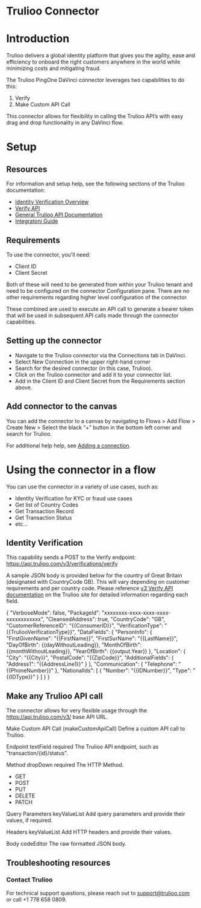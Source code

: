 # Trulioo Connector

# Introduction

Trulioo delivers a global identity platform that gives you the agility, ease and efficiency to onboard the right customers anywhere in the world while minimizing costs and mitigating fraud.

The Trulioo PingOne DaVinci connector leverages two capabilities to do this:
1. Verify
2. Make Custom API Call

This connector allows for flexibility in calling the Trulioo API’s with easy drag and drop functionality in any DaVinci flow.

# Setup


## Resources

For information and setup help, see the following sections of the Trulioo documentation:
* [Identity Verification Overview](https://developer.trulioo.com/docs/identity-verification)
* [Verify API](https://developer.trulioo.com/reference/post_v3-verifications-verify)
* [General Trulioo API Documentation](https://developer.trulioo.com/reference/trulioo-normalized-api-intro)
* [Integratoni Guide](https://developer.trulioo.com/docs/integration-guide)

## Requirements

To use the connector, you'll need:

* Client ID
* Client Secret

Both of these will need to be generated from within your Trulioo tenant and need to be configured on the connector Configuration pane. There are no other requirements regarding higher level configuration of the connector.

These combined are used to execute an API call to generate a bearer token that will be used in subsequent API calls made through the connector capabilities.


## Setting up the connector
* Navigate to the Trulioo connector via the Connections tab in DaVinci.
* Select New Connection in the upper right-hand corner
* Search for the desired connector (in this case, Trulioo).
* Click on the Trulioo connector and add it to your connector list.
* Add in the Client ID and Client Secret from the Requirements section above.



## Add connector to the canvas

You can add the connector to a canvas by navigating to Flows > Add Flow > Create New  > Select the black “+” button in the bottom left corner and search for Trulioo. 

For additional help help, see [Adding a connection](https://docs.google.com/document/d/1Sc9tD5tn9dl79qOWup0k3eKk5hrNVI8lZPAdm8loeiA/edit#).


# Using the connector in a flow

You can use the connector in a variety of use cases, such as:

* Identity Verification for KYC or fraud use cases
* Get list of Country Codes
* Get Transaction Record
* Get Transaction Status
* etc… 

## Identity Verification

This capability sends a POST to the Verify endpoint: https://api.trulioo.com/v3/verifications/verify

A sample JSON body is provided below for the country of Great Britain (designated with CountryCode GB). This will vary depending on customer requirements and per country code. Please reference [v3 Verify API documentation](https://developer.trulioo.com/reference/post_v3-verifications-verify) on the Trulioo site for detailed information regarding each field.

{
    "VerboseMode": false,
    "PackageId": "xxxxxxxx-xxxx-xxxx-xxxx-xxxxxxxxxxxx",
    "CleansedAddress": true,
    "CountryCode": "GB",
    "CustomerReferenceID": "{{ConsumerID}}",
    "VerificationType": "{{TruliooVerificationType}}",
    "DataFields": {
        "PersonInfo": {
            "FirstGivenName": "{{FirstName}}",
            "FirstSurName": "{{LastName}}",
            "DayOfBirth": {{dayWithoutLeading}},
            "MonthOfBirth": {{monthWithoutLeading}},
            "YearOfBirth": {{output.Year}}
        },
        "Location": {
            "City": "{{City}}",
            "PostalCode": "{{ZipCode}}",
            "AdditionalFields": {
                "Address1": "{{AddressLine1}}"
            }
        },
        "Communication": {
            "Telephone": "{{PhoneNumber}}"
        },
        "NationalIds": [
            {
                "Number": "{{IDNumber}}",
                "Type": "{{IDType}}"
            }
        ]
    }
}




## Make any Trulioo API call
The connector allows for very flexible usage through the https://api.trulioo.com/v3/ base API URL. 

Make Custom API Call (makeCustomApiCall)
Define a custom API call to Trulioo.

Endpoint textField required
The Trulioo API endpoint, such as "transaction/{id}/status".


Method dropDown required
The HTTP Method.

* GET
* POST
* PUT
* DELETE
* PATCH

Query Parameters keyValueList
Add query parameters and provide their values, if required.

Headers keyValueList
Add HTTP headers and provide their values.

Body codeEditor
The raw formatted JSON body.


## Troubleshooting resources


### Contact Trulioo

For technical support questions, please reach out to support@trulioo.com or call +1 778 658 0809.
